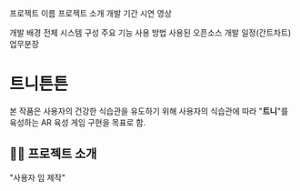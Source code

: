 프로젝트 이름
프로젝트 소개
개발 기간
시연 영상

개발 배경
전체 시스템 구성
주요 기능
사용 방법
사용된 오픈소스
개발 일정(간트차트)
업무분장

# 트니튼튼

본 작품은 사용자의 건강한 식습관을 유도하기 위해 사용자의 식습관에 따라 "**트니**"를 육성하는 AR 육성 게임 구현을 목표로 함.

## 👨‍🏫 프로젝트 소개
"사용자 임 제작"





